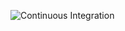 ![Continuous Integration](https://github.com/webinertia/aurora/actions/workflows/main.yml/badge.svg?event=pull_request)
